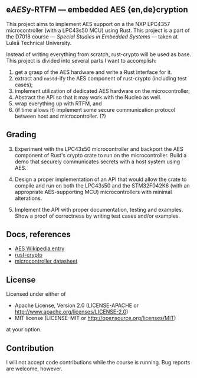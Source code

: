 e*AES*y-RTFM — embedded AES {en,de}cryption
---
This project aims to implement AES support on a the NXP LPC4357 microcontroller (with a LPC43s50 MCU) using Rust.
This project is a part of the D7018 course — *Special Studies in Embedded Systems* — taken at Luleå Technical University.

Instead of writing everything from scratch, rust-crypto will be used as base.
This project is divided into several parts I want to accomplish:
1. get a grasp of the AES hardware and write a Rust interface for it.
2. extract and `nostd`-ify the AES component of rust-crypto (including test cases);
3. implement utilization of dedicated AES hardware on the microcontroller;
4. Abstract the API so that it may work with the Nucleo as well.
5. wrap everything up with RTFM, and
6. (if time allows it) implement some secure communication protocol between host and microcontroller. (?)

Grading
---
3. Experiment with the LPC43s50 microcontroller and backport the AES component of Rust's crypto crate to run on the microcontroller. Build a demo that securely communicates secrets with a host system using AES.

4. Design a proper implementation of an API that would allow the crate to compile and run on both the LPC43s50 and the STM32F042K6 (with an appropriate AES-supporting MCU) microcontrollers with minimal alterations.

5. Implement the API with proper documentation, testing and examples. Show a proof of correctness by writing test cases and/or examples.

Docs, references
---
* [AES Wikipedia entry](https://en.wikipedia.org/wiki/Advanced_Encryption_Standard)
* [rust-crypto](https://github.com/DaGenix/rust-crypto/tree/master/src)
* [microcontroller datasheet](https://www.nxp.com/docs/en/data-sheet/LPC43S50_30_20.pdf)

License
---
Licensed under either of
* Apache License, Version 2.0 (LICENSE-APACHE or http://www.apache.org/licenses/LICENSE-2.0)
* MIT license (LICENSE-MIT or http://opensource.org/licenses/MIT)

at your option.

Contribution
---
I will not accept code contributions while the course is running. Bug reports are welcome, however.

